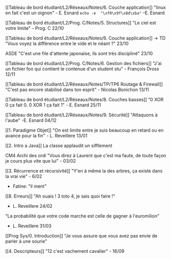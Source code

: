 [[Tableau de bord étudiant/L2/Réseaux/Notes/6. Couche application]]
"linux en fait c'est un oignon" - E. Esnard
`echo -e  "\xf0\x9f\x8d\xba"` -E. Esnard

[[Tableau de bord étudiant/L2/Prog. C/Notes/5. Structures]]
"Le ciel est votre limite" - Prog. C 22/10

[[Tableau de bord étudiant/L2/Réseaux/Notes/6. Couche application]] -> TD
"Vous voyez la différence entre le vide et le néant ?" 23/10

ASDE 
"C'est une file d'attente japonaise, ils sont très discipliné" 23/10

[[Tableau de bord étudiant/L2/Prog. C/Notes/6. Gestion des fichiers]]
"J'ai un fichier foo qui contient le contenue d'un student stu" - François Dross 12/11

[[Tableau de bord étudiant/L2/Réseaux/Notes/TP/TP6 Routage & Firewall]]
"C'est pas encore stabilisé dans ton esprit" - Nicolas Bonichon 13/11

[[Tableau de bord étudiant/L2/Réseaux/Notes/8. Couches basses]]
"0 XOR 0 ça fait 0. 0 XOR 1 ça fait 1" - E. Esnard 25/11

[[Tableau de bord étudiant/L2/Réseaux/Notes/9. Sécurité]]
"Attaquons à l'aube" -E. Esnard 04/12 

[[1. Paradigme Objet]]
"On est limite entre je suis beaucoup en retard ou en avance pour la fin" - L. Reveillere 13/01

[[2. Intro a Java]]
La classe applaudit un sifflement 

CM4 Archi des ordi
"Vous direz à Laurent que c'est ma faute, de toute façon je cours plus vite que lui" - 03/02

[[3. Récurrence et récursivité]]
"Y'en à même la des arbres, ça existe dans la vrai vie" - 6/02
- Fatine: "il ment"

[[8. Erreurs]]
"Ah ouais ! 3 toto 4, je sais quoi faire !"
- L. Reveillere 24/02

"La probabilité que votre code marche est celle de gagner à l'euromilion"
- L. Reveillere 31/03

[[Prog Sys/0. Introduction]]
"Je vous assure que vous avez pas envie de parler à une sourie"

[[4. Descripteurs]]
"12 c'est vachement cavalier"  - 16/09